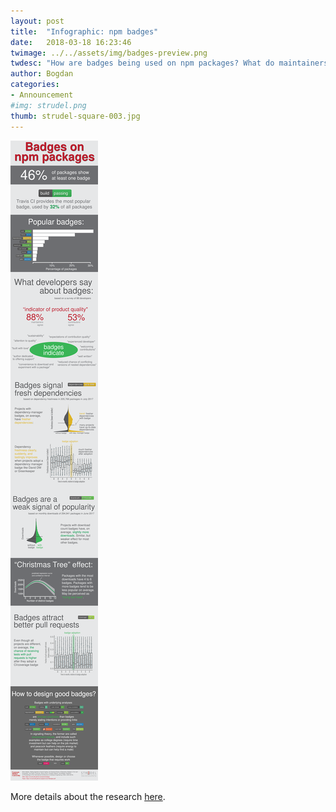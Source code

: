 ```yaml
---
layout: post
title:  "Infographic: npm badges"
date:   2018-03-18 16:23:46
twimage: ../../assets/img/badges-preview.png
twdesc: "How are badges being used on npm packages? What do maintainers intend to signal by displaying badges to their contributors and users? Do badges correlate with underlying project qualities?"
author: Bogdan
categories: 
- Announcement
#img: strudel.png
thumb: strudel-square-003.jpg
---
```



![STRUDEL](/assets/img/info-badges.svg)

More details about the research [here](../../projects/badges/).


